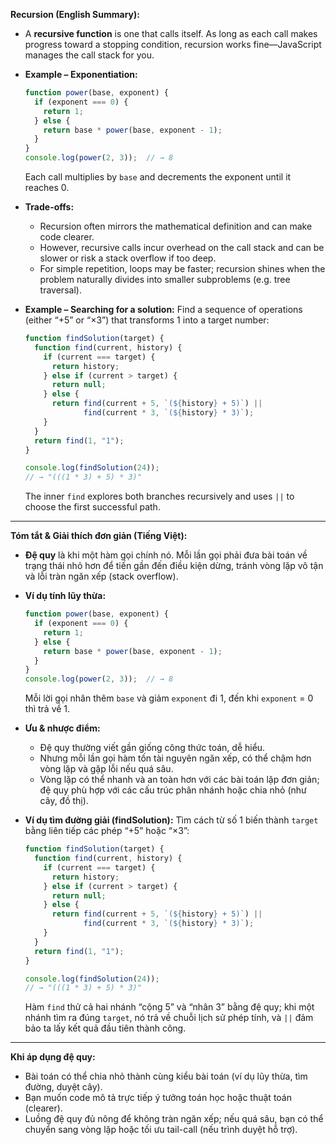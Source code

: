 **Recursion (English Summary):**

* A **recursive function** is one that calls itself. As long as each call makes progress toward a stopping condition, recursion works fine—JavaScript manages the call stack for you.

* **Example – Exponentiation:**

  ```js
  function power(base, exponent) {
    if (exponent === 0) {
      return 1;
    } else {
      return base * power(base, exponent - 1);
    }
  }
  console.log(power(2, 3));  // → 8
  ```

  Each call multiplies by `base` and decrements the exponent until it reaches 0.

* **Trade-offs:**

  * Recursion often mirrors the mathematical definition and can make code clearer.
  * However, recursive calls incur overhead on the call stack and can be slower or risk a stack overflow if too deep.
  * For simple repetition, loops may be faster; recursion shines when the problem naturally divides into smaller subproblems (e.g. tree traversal).

* **Example – Searching for a solution:**
  Find a sequence of operations (either “+5” or “×3”) that transforms 1 into a target number:

  ```js
  function findSolution(target) {
    function find(current, history) {
      if (current === target) {
        return history;
      } else if (current > target) {
        return null;
      } else {
        return find(current + 5, `(${history} + 5)`) ||
               find(current * 3, `(${history} * 3)`);
      }
    }
    return find(1, "1");
  }

  console.log(findSolution(24));
  // → "(((1 * 3) + 5) * 3)"
  ```

  The inner `find` explores both branches recursively and uses `||` to choose the first successful path.

---

**Tóm tắt & Giải thích đơn giản (Tiếng Việt):**

* **Đệ quy** là khi một hàm gọi chính nó. Mỗi lần gọi phải đưa bài toán về trạng thái nhỏ hơn để tiến gần đến điều kiện dừng, tránh vòng lặp vô tận và lỗi tràn ngăn xếp (stack overflow).

* **Ví dụ tính lũy thừa:**

  ```js
  function power(base, exponent) {
    if (exponent === 0) {
      return 1;
    } else {
      return base * power(base, exponent - 1);
    }
  }
  console.log(power(2, 3));  // → 8
  ```

  Mỗi lời gọi nhân thêm `base` và giảm `exponent` đi 1, đến khi `exponent` = 0 thì trả về 1.

* **Ưu & nhược điểm:**

  * Đệ quy thường viết gần giống công thức toán, dễ hiểu.
  * Nhưng mỗi lần gọi hàm tốn tài nguyên ngăn xếp, có thể chậm hơn vòng lặp và gặp lỗi nếu quá sâu.
  * Vòng lặp có thể nhanh và an toàn hơn với các bài toán lặp đơn giản; đệ quy phù hợp với các cấu trúc phân nhánh hoặc chia nhỏ (như cây, đồ thị).

* **Ví dụ tìm đường giải (findSolution):**
  Tìm cách từ số 1 biến thành `target` bằng liên tiếp các phép “+5” hoặc “×3”:

  ```js
  function findSolution(target) {
    function find(current, history) {
      if (current === target) {
        return history;
      } else if (current > target) {
        return null;
      } else {
        return find(current + 5, `(${history} + 5)`) ||
               find(current * 3, `(${history} * 3)`);
      }
    }
    return find(1, "1");
  }

  console.log(findSolution(24));
  // → "(((1 * 3) + 5) * 3)"
  ```

  Hàm `find` thử cả hai nhánh “cộng 5” và “nhân 3” bằng đệ quy; khi một nhánh tìm ra đúng `target`, nó trả về chuỗi lịch sử phép tính, và `||` đảm bảo ta lấy kết quả đầu tiên thành công.

---

**Khi áp dụng đệ quy:**

* Bài toán có thể chia nhỏ thành cùng kiểu bài toán (ví dụ lũy thừa, tìm đường, duyệt cây).
* Bạn muốn code mô tả trực tiếp ý tưởng toán học hoặc thuật toán (clearer).
* Luồng đệ quy đủ nông để không tràn ngăn xếp; nếu quá sâu, bạn có thể chuyển sang vòng lặp hoặc tối ưu tail-call (nếu trình duyệt hỗ trợ).
